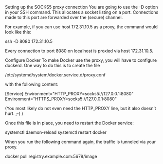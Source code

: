 Setting up the SOCKS5 proxy connection
You are going to use the -D option in your SSH command. This allocates a socket listing on a port. Connections made to this port are forwarded over the (secure) channel.

For example, if you can use host 172.31.10.5 as a proxy, the command would look like this:

ssh -D 8080 172.31.10.5

Every connection to port 8080 on localhost is proxied via host 172.31.10.5.

Configure Docker
To make Docker use the proxy, you will have to configure dockerd. One way to do this is to create the file 

/etc/systemd/system/docker.service.d/proxy.conf 

with the following content:

[Service]
Environment="HTTP_PROXY=socks5://127.0.0.1:8080"
Environment="HTTPS_PROXY=socks5://127.0.0.1:8080"

(You most likely do not even need the HTTP_PROXY line, but it also doesn’t hurt. ;-) )

Once this file is in place, you need to restart the Docker service:

systemctl daemon-reload
systemctl restart docker

When you run the following command again, the traffic is tunneled via your proxy.

docker pull registry.example.com:5678/image
